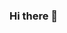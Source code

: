 ### Hi there 👋

<!--
**prakriti9/prakriti9** is a ✨ _special_ ✨ repository because its `README.md` (this file) appears on your GitHub profile.

Here are some ideas to get you started:

- 🔭 I’m currently working on my skills
- 🌱 I’m currently learning software skills
- 👯 I’m looking to collaborate on different projects

-->
